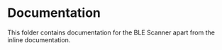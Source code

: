 # Documentation
This folder contains documentation for the BLE Scanner apart from the inline documentation. 